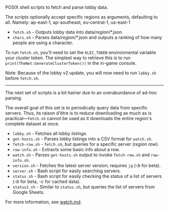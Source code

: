 POSIX shell scripts to fetch and parse lobby data.

The scripts optionally accept specific regions as arguments, defaulting to all. Namely: ap-east-1, ap-southeast, eu-central-1, us-east-1


* `fetch.sh` - Outputs lobby data into data/*region*/\*.json.
* `chars.sh` - Parses data/*region*/\*.json and outputs a ranking of how many people are using a character.


To run `fetch.sh`, you'll need to set the `KLEI_TOKEN` environmental variable your cluster token. The simplest way to retrieve this is to run `print(TheNet:GenerateClusterToken())` in the in-game console.

Note: Because of the lobby v2 update, you will now need to run `lobby.sh` before `fetch.sh`.

---

The next set of scripts is a bit hairier due to an overabundance of ad-hoc parsing.

The overall goal of this set is to periodically query data from specific servers. Thus, its raison d'être is to reduce downloading as much as is practical—`fetch.sh` cannot be used as it downloads the entire region's complete dataset at once.

* `lobby.sh` - Fetches all lobby *listings*.
* `get-hosts.sh` - Parses lobby listings into a CSV format for `watch.sh`.
* `fetch-row.sh` - `fetch.sh`, but queries for a specific server (*region* *row*).
* `row-info.sh` - Extracts some basic info about a row.
* `watch.sh` - Parses `get-hosts.sh` output to invoke `fetch-row.sh` and `row-info.sh`.
* `version.sh` - Fetches the latest server version; requires `jq` (*-b* for beta).
* `server.sh` - Bash script for easily searching servers.
* `status.sh` - Bash script for easily checking the status of a list of servers (*-b* for beta, *-c* for cached data).
* `status2.sh` - Similar to `status.sh`, but queries the list of servers from Google Sheets.

For more information, see [watch.md](watch.md).
